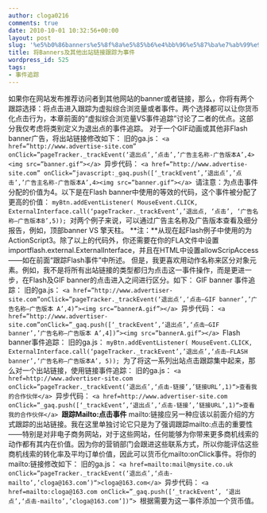 ```yaml
---
author: cloga0216
comments: true
date: 2010-10-01 10:32:56+00:00
layout: post
slug: '%e5%b0%86banners%e5%8f%8a%e5%85%b6%e4%bb%96%e5%87%ba%e7%ab%99%e9%93%be%e6%8e%a5%e8%b7%9f%e8%b8%aa%e4%b8%ba%e4%ba%8b%e4%bb%b6'
title: 将Banners及其他出站链接跟踪为事件
wordpress_id: 525
tags:
- 事件追踪
---
```


如果你在网站发布推荐访问者到其他网站的banner或者链接，那么，你将有两个跟踪选择：将点击进入跟踪为虚拟综合浏览量或者事件。两个选择都可以让你货币化点击行为，本章前面的“虚拟综合浏览量VS事件追踪”讨论了二者的优点。这部分我仅考虑将类别定义为退出点的事件追踪。
对于一个GIF动画或其他非Flash banner广告，将出站链接修改如下：
旧的ga.js：
`<a href=”http://www.advertise-site.com” onClick=”pageTracker._trackEvent(‘退出点’,’点击’,’广告主名称-广告版本A’,4><img src=”banner.gif”></a>
`异步代码：
`<a href=”http://www.advertise-site.com” onClick=”javascript:_gaq.push([‘_trackEvent’,’退出点’,’点击’,’广告主名称-广告版本A’,4><img src=”banner.gif”></a>
`请注意：为点击事件分配的价值为4。以下是在Flash banner中使用的等效的代码，这个事件被分配了更高的价值：
`myBtn.addEventListener(
MouseEvent.CLICK, ExternalInterface.call(‘pageTracker._trackEvent’,’退出点, ‘点击’, ‘广告名称–广告版本B’,5));
`对两个例子来说，可以通过广告主名称及广告版本查看及细分报告，例如，顶部banner VS 擎天柱。<!-- more -->
**注：**从现在起Flash例子中使用的为ActionScript3。除了以上的代码外，你还需要在你的FLA文件中设置 importflash.external.ExternalInterface，并且在HTML中设置allowScripAccess——如在前面“跟踪Flash事件”中所述。
但是，我更喜欢用动作名称来区分对象元素。例如，我不是将所有出站链接的类型都归为点击这一事件操作，而是更进一步，在Flash及GIF banner的点击进入之间进行区分。如下：
GIF banner 事件追踪：
旧的ga.js：
`<a href=”http://www.advertiser-site.com”onClick=”pageTracker._trackEvent(‘退出点’,‘点击–GIF banner’,’广告名称–广告版本 A’,4)”><img src=”bannerA.gif”></a>
`异步代码：
`<a href=”http://www.advertiser-site.com”onClick=”_gaq.push([‘_trackEvent’,‘退出点’,‘点击–GIF banner’,’广告名称–广告版本 A’,4])”><img src=”bannerA.gif”></a>
`Flash banner事件追踪：
旧的ga.js：
`myBtn.addEventListener(
MouseEvent.CLICK, ExternalInterface.call(‘pageTracker._trackEvent’,’退出点’,‘点击–FLASH banner’,‘广告名称–广告版本A’, 5));
`为了将这一系列出站点击跟踪集中起来，那么对一个出站链接，使用链接事件追踪：
旧的ga.js：
`<a href=http://www.advertiser-site.com onClick=”pageTracker._trackEvent(‘退出点’,‘点击-链接’,’链接URL’,1)“>查看我的合作伙伴</a>
`异步代码：
`<a href=http://www.advertiser-site.com onClick=”_gaq.push([‘_trackEvent’,‘退出点’,‘点击-链接’,’链接URL’,1)“>查看我的合作伙伴</a>
`**跟踪Mailto:点击事件**
mailto:链接应另一种应该以前面介绍的方式跟踪的出站链接。我在这里单独讨论它只是为了强调跟踪mailto:点击的重要性——特别是对非电子商务网站，对于这些网站，任何能够为你带来更多商机线索的动作都有其内在价值。因为你的营销部门会跟进这些联系方式，所以你能评估这些商机线索的转化率及平均订单价值，因此可以货币化mailto:onClick事件。将你的mailto:链接修改如下：
旧的ga.js：
`<a href=mailto:mail@mysite.co.uk onClick=”pageTracker._trackEvent(‘退出点’,‘点击-mailto’,’cloga@163.com’)“>cloga@163.com</a>
`异步代码：
`<a href=mailto:cloga@163.com onClick=”_gaq.push([‘_trackEvent’, ‘退出点’,‘点击-mailto’,’cloga@163.com’])”>
`根据需要为这一事件添加一个货币值。
